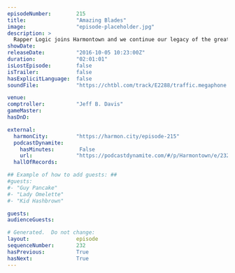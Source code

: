```yaml
---
episodeNumber:        215
title:                "Amazing Blades"
image:                "episode-placeholder.jpg"
description: >
  Rapper Logic joins Harmontown and we continue our legacy of the greatest advertising money can buy. Watch the live and on demand at harmontown.com/live!
showDate:             
releaseDate:          "2016-10-05 10:23:00Z"
duration:             "02:01:01"
isLostEpisode:        false
isTrailer:            false
hasExplicitLanguage:  false
soundFile:            "https://chtbl.com/track/E2288/traffic.megaphone.fm/STA8945763572.mp3?updated=1559605758"

venue:                
comptroller:          "Jeff B. Davis"
gameMaster:           
hasDnD:               

external:
  harmonCity:         "https://harmon.city/episode-215"
  podcastDynamite:
    hasMinutes:        False
    url:              "https://podcastdynamite.com/#/p/Harmontown/e/232/215"
  hallOfRecords:      

## Example of how to add guests: ##
#guests:
#- "Guy Pancake"
#- "Lady Omelette"
#- "Kid Hashbrown"

guests:
audienceGuests:

# Generated.  Do not change:
layout:               episode
sequenceNumber:       232
hasPrevious:          True
hasNext:              True
---
```


<!-- The episode description will be rendered here -->
<!-- Add your content below here -->


